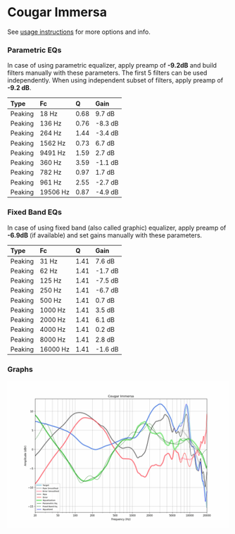 # Cougar Immersa
See [usage instructions](https://github.com/jaakkopasanen/AutoEq#usage) for more options and info.

### Parametric EQs
In case of using parametric equalizer, apply preamp of **-9.2dB** and build filters manually
with these parameters. The first 5 filters can be used independently.
When using independent subset of filters, apply preamp of **-9.2 dB**.

| Type    | Fc       |    Q | Gain    |
|:--------|:---------|:-----|:--------|
| Peaking | 18 Hz    | 0.68 | 9.7 dB  |
| Peaking | 136 Hz   | 0.76 | -8.3 dB |
| Peaking | 264 Hz   | 1.44 | -3.4 dB |
| Peaking | 1562 Hz  | 0.73 | 6.7 dB  |
| Peaking | 9491 Hz  | 1.59 | 2.7 dB  |
| Peaking | 360 Hz   | 3.59 | -1.1 dB |
| Peaking | 782 Hz   | 0.97 | 1.7 dB  |
| Peaking | 961 Hz   | 2.55 | -2.7 dB |
| Peaking | 19506 Hz | 0.87 | -4.9 dB |

### Fixed Band EQs
In case of using fixed band (also called graphic) equalizer, apply preamp of **-6.9dB**
(if available) and set gains manually with these parameters.

| Type    | Fc       |    Q | Gain    |
|:--------|:---------|:-----|:--------|
| Peaking | 31 Hz    | 1.41 | 7.6 dB  |
| Peaking | 62 Hz    | 1.41 | -1.7 dB |
| Peaking | 125 Hz   | 1.41 | -7.5 dB |
| Peaking | 250 Hz   | 1.41 | -6.7 dB |
| Peaking | 500 Hz   | 1.41 | 0.7 dB  |
| Peaking | 1000 Hz  | 1.41 | 3.5 dB  |
| Peaking | 2000 Hz  | 1.41 | 6.1 dB  |
| Peaking | 4000 Hz  | 1.41 | 0.2 dB  |
| Peaking | 8000 Hz  | 1.41 | 2.8 dB  |
| Peaking | 16000 Hz | 1.41 | -1.6 dB |

### Graphs
![](./Cougar%20Immersa.png)